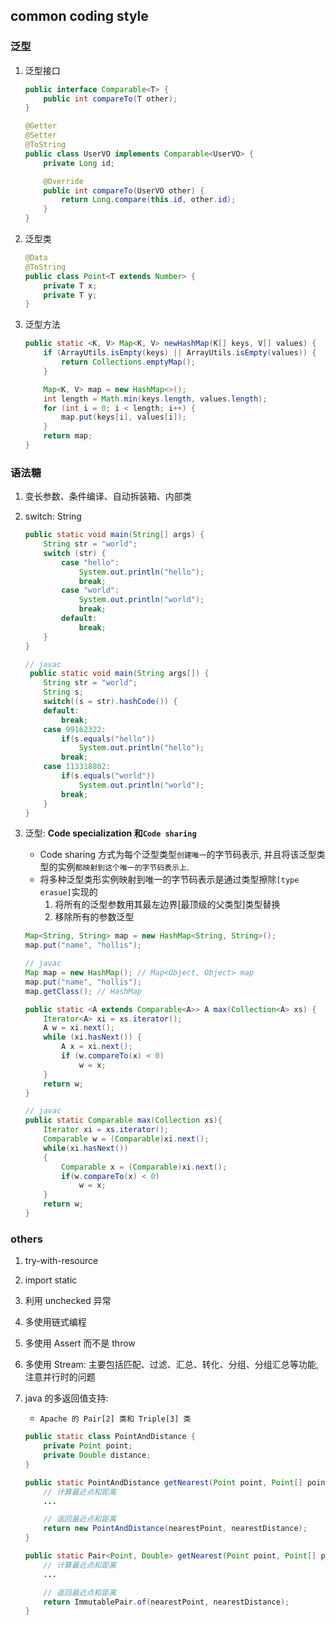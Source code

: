 ## common coding style

### 泛型

1. 泛型接口

   ```java
   public interface Comparable<T> {
       public int compareTo(T other);
   }

   @Getter
   @Setter
   @ToString
   public class UserVO implements Comparable<UserVO> {
       private Long id;

       @Override
       public int compareTo(UserVO other) {
           return Long.compare(this.id, other.id);
       }
   }
   ```

2. 泛型类

   ```java
   @Data
   @ToString
   public class Point<T extends Number> {
       private T x;
       private T y;
   }
   ```

3. 泛型方法

   ```java
   public static <K, V> Map<K, V> newHashMap(K[] keys, V[] values) {
       if (ArrayUtils.isEmpty(keys) || ArrayUtils.isEmpty(values)) {
           return Collections.emptyMap();
       }

       Map<K, V> map = new HashMap<>();
       int length = Math.min(keys.length, values.length);
       for (int i = 0; i < length; i++) {
           map.put(keys[i], values[i]);
       }
       return map;
   }
   ```

### 语法糖

1. 变长参数、条件编译、自动拆装箱、内部类
2. switch: String

   ```java
   public static void main(String[] args) {
       String str = "world";
       switch (str) {
           case "hello":
               System.out.println("hello");
               break;
           case "world":
               System.out.println("world");
               break;
           default:
               break;
       }
   }

   // javac
    public static void main(String args[]) {
       String str = "world";
       String s;
       switch((s = str).hashCode()) {
       default:
           break;
       case 99162322:
           if(s.equals("hello"))
               System.out.println("hello");
           break;
       case 113318802:
           if(s.equals("world"))
               System.out.println("world");
           break;
       }
   }
   ```

3. 泛型: **Code specialization 和`Code sharing`**

   - Code sharing 方式为每个泛型类型`创建唯一`的字节码表示, 并且将该泛型类型的实例`都映射到这个唯一的字节码表示上`.
   - 将多种泛型类形实例映射到唯一的字节码表示是通过类型擦除`[type erasue]`实现的
     1. 将所有的泛型参数用其最左边界[最顶级的父类型]类型替换
     2. 移除所有的参数泛型

   ```java
   Map<String, String> map = new HashMap<String, String>();
   map.put("name", "hollis");

   // javac
   Map map = new HashMap(); // Map<Object, Object> map
   map.put("name", "hollis");
   map.getClass(); // HashMap
   ```

   ```java
   public static <A extends Comparable<A>> A max(Collection<A> xs) {
       Iterator<A> xi = xs.iterator();
       A w = xi.next();
       while (xi.hasNext()) {
           A x = xi.next();
           if (w.compareTo(x) < 0)
               w = x;
       }
       return w;
   }

   // javac
   public static Comparable max(Collection xs){
       Iterator xi = xs.iterator();
       Comparable w = (Comparable)xi.next();
       while(xi.hasNext())
       {
           Comparable x = (Comparable)xi.next();
           if(w.compareTo(x) < 0)
               w = x;
       }
       return w;
   }
   ```

### others

1. try-with-resource
2. import static
3. 利用 unchecked 异常
4. 多使用链式编程
5. 多使用 Assert 而不是 throw
6. 多使用 Stream: 主要包括匹配、过滤、汇总、转化、分组、分组汇总等功能, 注意并行时的问题
7. java 的多返回值支持:

   - `Apache 的 Pair[2] 类和 Triple[3] 类`

   ```java
   public static class PointAndDistance {
       private Point point;
       private Double distance;
   }

   public static PointAndDistance getNearest(Point point, Point[] points) {
       // 计算最近点和距离
       ...

       // 返回最近点和距离
       return new PointAndDistance(nearestPoint, nearestDistance);
   }
   ```

   ```java
   public static Pair<Point, Double> getNearest(Point point, Point[] points) {
       // 计算最近点和距离
       ...

       // 返回最近点和距离
       return ImmutablePair.of(nearestPoint, nearestDistance);
   }
   ```

